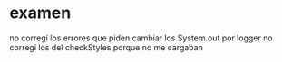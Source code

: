 # examen

no corregí los errores que piden cambiar los System.out por logger
no corregí los del checkStyles porque no me cargaban
